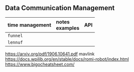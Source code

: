 ## <a name="datacomm"></a> Data Communication Management

| time management | notes<br>examples | API |
|--|:--|--|
| `funnel` | | |
| `lennuf` | | |

https://arxiv.org/pdf/1906.10641.pdf mavlink
https://docs.wpilib.org/en/stable/docs/romi-robot/index.html
https://www.bigocheatsheet.com/